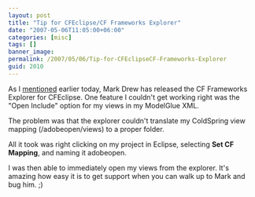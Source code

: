 ```yaml
---
layout: post
title: "Tip for CFEclipse/CF Frameworks Explorer"
date: "2007-05-06T11:05:00+06:00"
categories: [misc]
tags: []
banner_image: 
permalink: /2007/05/06/Tip-for-CFEclipseCF-Frameworks-Explorer
guid: 2010
---
```


As I <a href="http://ray.camdenfamily.com/index.cfm/2007/5/6/Framework-explorer-ready-for-CFEclipse">mentioned</a> earlier today, Mark Drew has released  the CF Frameworks Explorer for CFEclipse. One feature I couldn't get working right was the "Open Include" option for my views in my ModelGlue XML. 

The problem was that the explorer couldn't translate my ColdSpring view mapping (/adobeopen/views) to a proper folder.

All it took was right clicking on my project in Eclipse, selecting <b>Set CF Mapping</b>, and naming it adobeopen. 

I was then able to immediately open my views from the explorer. It's amazing how easy it is to get support when you can walk up to Mark and bug him. ;)